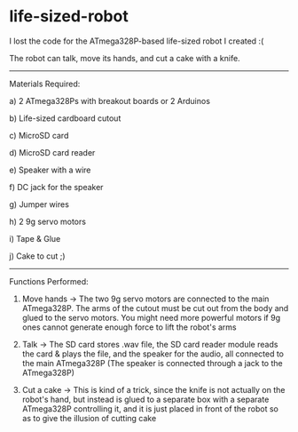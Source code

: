 # life-sized-robot
I lost the code for the ATmega328P-based life-sized robot I created :(

The robot can talk, move its hands, and cut a cake with a knife.

---------------------------------------------------------------------

Materials Required:

  a) 2 ATmega328Ps with breakout boards or 2 Arduinos

  b) Life-sized cardboard cutout

  c) MicroSD card

  d) MicroSD card reader

  e) Speaker with a wire

  f) DC jack for the speaker

  g) Jumper wires

  h) 2 9g servo motors

  i) Tape & Glue

  j) Cake to cut ;)

--------------------------------------------------------------------------

Functions Performed:
1. Move hands → The two 9g servo motors are connected to the main ATmega328P. The arms of the cutout must be cut out from the body and glued to the servo motors. You might need more powerful motors if 9g ones cannot generate enough force to lift the robot's arms


2. Talk → The SD card stores .wav file, the SD card reader module reads the card & plays the file, and the speaker for the audio, all connected to the main ATmega328P (The speaker is connected through a jack to the ATmega328P)


3. Cut a cake → This is kind of a trick, since the knife is not actually on the robot's hand, but instead is glued to a separate box with a separate ATmega328P controlling it, and it is just placed in front of the robot so as to give the illusion of cutting cake
